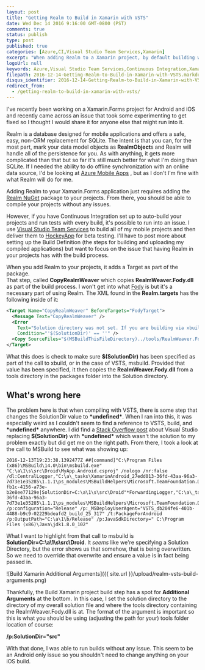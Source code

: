 ```yaml
---
layout: post
title: "Getting Realm to Build in Xamarin with VSTS"
date: Wed Dec 14 2016 9:16:00 GMT-0800 (PST)
comments: true
status: publish
type: post
published: true
categories: [Azure,CI,Visual Studio Team Services,Xamarin]
excerpt: "When adding Realm to a Xamarin project, by default building with Visual Studio Team Services is broken.  This post will explain how to get it to work."
logoUrl: null
keywords: Azure,Visual Studio Team Services,Continuous Integration,Xamarin,Realm
filepath: 2016-12-14-Getting-Realm-to-Build-in-Xamarin-with-VSTS.markdown
disqus_identifier: 2016-12-14-Getting-Realm-to-Build-in-Xamarin-with-VSTS
redirect_from: 
  - /getting-realm-to-build-in-xamarin-with-vsts/
---
```


I've recently been working on a Xamarin.Forms project for Android and 
iOS and recently came across an issue that took some experimenting to get
fixed so I thought I would share it for anyone else that might run into it.

Realm is a database designed for mobile applications and offers a safe,
easy, non-ORM replacement for SQLite.  The intent is that you can, for the
most part, mark your data model objects as **RealmObject**s and Realm 
will handle all of the persistence for you.  As with anything, it gets
more complicated than that but so far it's still much better for what
I'm doing than SQLite.  If I needed the ability to do offline synchronization
with an online data source, I'd be looking at [Azure Mobile Apps](https://azure.microsoft.com/en-us/services/app-service/mobile/)
, but as I don't I'm fine with what Realm will do for me.

Adding Realm to your Xamarin.Forms application just requires adding the 
[Realm NuGet](https://www.nuget.org/packages/Realm/) package to your projects.
From there, you should be able to compile your projects without any issues.

However, if you have Continuous Integration set up to auto-build your projects
and run tests with every build, it's possible to run into an issue.  I use
[Visual Studio Team Services](https://www.visualstudio.com/team-services/) to
build all of my mobile projects and then deliver them to [HockeyApp](http://hockeyapp.net)
for beta testing.  I'll have to post more about setting up the Build Definition
(the steps for building and uploading my compiled applications) but want to 
focus on the issue that having Realm in your projects has with the build
process.

When you add Realm to your projects, it adds a Target as part of the package.  
That step, called **CopyRealmWeaver** which copies **RealmWeaver.Fody.dll** as
part of the build process.  I won't get into what [Fody](https://github.com/Fody/Fody)
is but it's a necessary part of using Realm.  The XML found in the **Realm.targets**
has the following inside of it:  

```xml
<Target Name="CopyRealmWeaver" BeforeTargets="FodyTarget">
  <Message Text="CopyRealmWeaver" />
  <Error 
    Text="Solution directory was not set. If you are building via xbuild, specify by adding a /p:SolutionDir=/path/to/solution/folder argument. See github.com/realm/realm-dotnet/issues/656"
    Condition="'$(SolutionDir)' == ''" />
  <Copy SourceFiles="$(MSBuildThisFileDirectory)../tools/RealmWeaver.Fody.dll" DestinationFolder="$(SolutionDir)/Tools" />
</Target>
```

What this does is check to make sure **$(SolutionDir)** has been specified
as part of the call to xbuild, or in the case of VSTS, msbuild.  Provided that
value has been specified, it then copies the **RealmWeaver.Fody.dll** from a tools
directory in the packages folder into the Solution directory.

## What's wrong here

The problem here is that when compiling with VSTS, there is some step that changes
the SolutionDir value to **\*undefined\***.  When I ran into this, it was 
especially weird as I couldn't seem to find a reference to VSTS, build, and
**\*undefined\*** anywhere.  I did find a [Stack Overflow post](http://stackoverflow.com/questions/635346/prebuild-event-in-visual-studio-replacing-solutiondir-with-undefined) 
about Visual Studio replacing **$(SolutionDir)** with **\*undefined\*** which
wasn't the solution to my problem exactly but did get me on the right path.  From there, 
I took a look at the call to MSBuild to see what was showing up:

```
2016-12-13T19:23:38.1392477Z ##[command]"C:\Program Files (x86)\MSBuild\14.0\bin\msbuild.exe" "C:\a\1\s\src\Droid\MyApp.Android.csproj" /nologo /nr:false /dl:CentralLogger,"C:\a\_tasks\XamarinAndroid_27edd013-36fd-43aa-96a3-7d73e1e35285\1.1.1\ps_modules\MSBuildHelpers\Microsoft.TeamFoundation.DistributedTask.MSBuild.Logger.dll";"RootDetailId=39592de0-fb1c-4156-a73e-b2e8ee77129e|SolutionDir=C:\a\1\s\src\Droid"*ForwardingLogger,"C:\a\_tasks\XamarinAndroid_27edd013-36fd-43aa-96a3-7d73e1e35285\1.1.1\ps_modules\MSBuildHelpers\Microsoft.TeamFoundation.DistributedTask.MSBuild.Logger.dll"  /p:configuration="Release" /p:_MSDeployUserAgent="VSTS_db204fe6-401b-4488-b9c9-02229bdeafd2_build_25_317" /t:PackageForAndroid /p:OutputPath="C:\a\1\b/Release" /p:JavaSdkDirectory=" C:\Program Files (x86)\Java\jdk1.8.0_102"
```

What I want to highlight from that call to msbuild is **SolutionDir=C:\a\1\s\src\Droid**.  It 
*seems* like we're specifying a Solution Directory, but the error shows us that somehow,
that is being overwritten.  So we need to override that overwrite and ensure a value
is in fact being passed in. 

![Build Xamarin Additional Arguments]({{ site.url }}/upload/realm-vsts-build-arguments.png)

Thankfully, the Build Xamarin project build step has a spot for **Additional Arguments** at
the bottom.  In this case, I set the solution directory to the directory of my overall solution
file and where the tools directory containing the RealmWeaver.Fody.dll is at.  The format
of the argument is important so this is what you should be using (adjusting the path for your)
tools folder location of course:

**/p:SolutionDir="src"**

With that done, I was able to run builds without any issue.  This seem to be an Android only
issue so you shouldn't need to change anything on your iOS build.  

